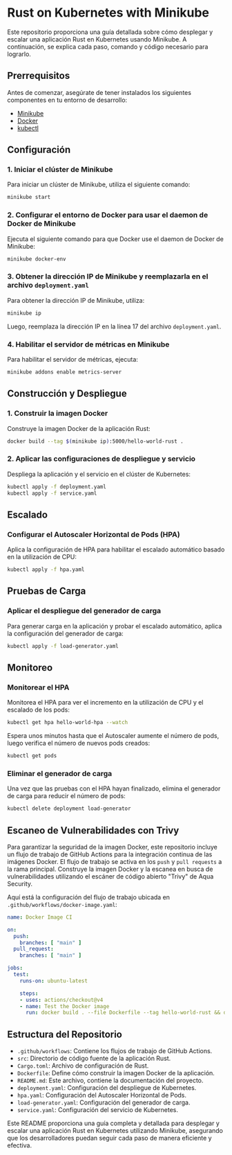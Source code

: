 # Rust on Kubernetes with Minikube

Este repositorio proporciona una guía detallada sobre cómo desplegar y escalar una aplicación Rust en Kubernetes usando Minikube. A continuación, se explica cada paso, comando y código necesario para lograrlo.

## Prerrequisitos

Antes de comenzar, asegúrate de tener instalados los siguientes componentes en tu entorno de desarrollo:

- [Minikube](https://minikube.sigs.k8s.io/docs/start/)
- [Docker](https://docs.docker.com/get-docker/)
- [kubectl](https://kubernetes.io/docs/tasks/tools/install-kubectl/)

## Configuración

### 1. Iniciar el clúster de Minikube

Para iniciar un clúster de Minikube, utiliza el siguiente comando:

```sh
minikube start
```

### 2. Configurar el entorno de Docker para usar el daemon de Docker de Minikube

Ejecuta el siguiente comando para que Docker use el daemon de Docker de Minikube:

```sh
minikube docker-env
```

### 3. Obtener la dirección IP de Minikube y reemplazarla en el archivo `deployment.yaml`

Para obtener la dirección IP de Minikube, utiliza:

```sh
minikube ip
```

Luego, reemplaza la dirección IP en la línea 17 del archivo `deployment.yaml`.

### 4. Habilitar el servidor de métricas en Minikube

Para habilitar el servidor de métricas, ejecuta:

```sh
minikube addons enable metrics-server
```

## Construcción y Despliegue

### 1. Construir la imagen Docker

Construye la imagen Docker de la aplicación Rust:

```sh
docker build --tag $(minikube ip):5000/hello-world-rust .
```

### 2. Aplicar las configuraciones de despliegue y servicio

Despliega la aplicación y el servicio en el clúster de Kubernetes:

```sh
kubectl apply -f deployment.yaml
kubectl apply -f service.yaml
```

## Escalado

### Configurar el Autoscaler Horizontal de Pods (HPA)

Aplica la configuración de HPA para habilitar el escalado automático basado en la utilización de CPU:

```sh
kubectl apply -f hpa.yaml
```

## Pruebas de Carga

### Aplicar el despliegue del generador de carga

Para generar carga en la aplicación y probar el escalado automático, aplica la configuración del generador de carga:

```sh
kubectl apply -f load-generator.yaml
```

## Monitoreo

### Monitorear el HPA

Monitorea el HPA para ver el incremento en la utilización de CPU y el escalado de los pods:

```sh
kubectl get hpa hello-world-hpa --watch
```

Espera unos minutos hasta que el Autoscaler aumente el número de pods, luego verifica el número de nuevos pods creados:

```sh
kubectl get pods
```

### Eliminar el generador de carga

Una vez que las pruebas con el HPA hayan finalizado, elimina el generador de carga para reducir el número de pods:

```sh
kubectl delete deployment load-generator
```

## Escaneo de Vulnerabilidades con Trivy

Para garantizar la seguridad de la imagen Docker, este repositorio incluye un flujo de trabajo de GitHub Actions para la integración continua de las imágenes Docker. El flujo de trabajo se activa en los `push` y `pull requests` a la rama principal. Construye la imagen Docker y la escanea en busca de vulnerabilidades utilizando el escáner de código abierto "Trivy" de Aqua Security.

Aquí está la configuración del flujo de trabajo ubicada en `.github/workflows/docker-image.yaml`:

```yaml
name: Docker Image CI

on:
  push:
    branches: [ "main" ]
  pull_request:
    branches: [ "main" ]

jobs:
  test:
    runs-on: ubuntu-latest

    steps:
    - uses: actions/checkout@v4
    - name: Test the Docker image
      run: docker build . --file Dockerfile --tag hello-world-rust && docker run -v /var/run/docker.sock:/var/run/docker.sock aquasec/trivy image hello-world-rust:latest
```

## Estructura del Repositorio

- `.github/workflows`: Contiene los flujos de trabajo de GitHub Actions.
- `src`: Directorio de código fuente de la aplicación Rust.
- `Cargo.toml`: Archivo de configuración de Rust.
- `Dockerfile`: Define cómo construir la imagen Docker de la aplicación.
- `README.md`: Este archivo, contiene la documentación del proyecto.
- `deployment.yaml`: Configuración del despliegue de Kubernetes.
- `hpa.yaml`: Configuración del Autoscaler Horizontal de Pods.
- `load-generator.yaml`: Configuración del generador de carga.
- `service.yaml`: Configuración del servicio de Kubernetes.

Este README proporciona una guía completa y detallada para desplegar y escalar una aplicación Rust en Kubernetes utilizando Minikube, asegurando que los desarrolladores puedan seguir cada paso de manera eficiente y efectiva.
